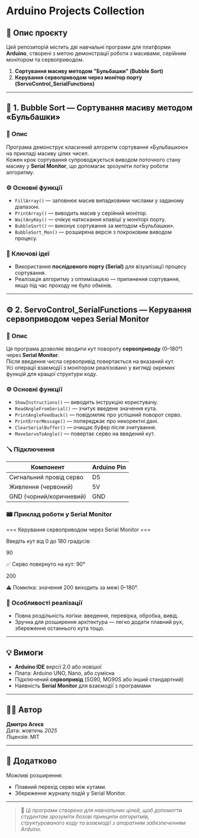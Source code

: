 # Arduino Projects Collection

## 🔧 Опис проєкту

Цей репозиторій містить дві навчальні програми для платформи **Arduino**, створені з метою демонстрації роботи з масивами, серійним монітором та сервоприводом.

1. **Сортування масиву методом "Бульбашки" (Bubble Sort)**
2. **Керування сервоприводом через монітор порту (ServoControl_SerialFunctions)**

---

## 📘 1. Bubble Sort — Сортування масиву методом «Бульбашки»

### 🧩 Опис
Програма демонструє класичний алгоритм сортування «Бульбашкою» на прикладі масиву цілих чисел.  
Кожен крок сортування супроводжується виводом поточного стану масиву у **Serial Monitor**, що допомагає зрозуміти логіку роботи алгоритму.

### ⚙️ Основні функції
- `FillArray()` — заповнює масив випадковими числами у заданому діапазоні.  
- `PrintArray()` — виводить масив у серійний монітор.  
- `WaitAnyKey()` — очікує натискання клавіші у моніторі порту.  
- `BubbleSort()` — виконує сортування за методом «Бульбашки».  
- `BubbleSort_Mon()` — розширена версія з покроковим виводом процесу.

### 🧠 Ключові ідеї
- Використання **послідовного порту (Serial)** для візуалізації процесу сортування.  
- Реалізація алгоритму з оптимізацією — припинення сортування, якщо під час проходу не було обмінів.


---

## ⚙️ 2. ServoControl_SerialFunctions — Керування сервоприводом через Serial Monitor

### 🧩 Опис
Ця програма дозволяє вводити кут повороту **сервоприводу** (0–180°) через **Serial Monitor**.  
Після введення числа сервопривід повертається на вказаний кут.  
Усі операції взаємодії з монітором реалізовано у вигляді окремих функцій для кращої структури коду.

### ⚙️ Основні функції
- `ShowInstructions()` — виводить інструкцію користувачу.  
- `ReadAngleFromSerial()` — зчитує введене значення кута.  
- `PrintAngleFeedback()` — повідомляє про успішний поворот серво.  
- `PrintErrorMessage()` — попереджає про некоректні дані.  
- `ClearSerialBuffer()` — очищає буфер після зчитування.  
- `MoveServoToAngle()` — повертає серво на введений кут.

### 🪛 Підключення
| Компонент | Arduino Pin |
|------------|--------------|
| Сигнальний провід серво | D5 |
| Живлення (червоний) | 5V |
| GND (чорний/коричневий) | GND |

### 📟 Приклад роботи у Serial Monitor

 === Керування сервоприводом через Serial Monitor ===
 
 Введіть кут від 0 до 180 градусів:

  90
  
 ✅ Серво повернуто на кут: 90°

 200
 
 ⚠️ Помилка: значення 200 виходить за межі 0–180°.


### 🧠 Особливості реалізації
- Повна роздільність логіки: введення, перевірка, обробка, вивід.
- Зручна для розширення архітектура — легко додати плавний рух, збереження останнього кута тощо.

---

## 💡 Вимоги

- **Arduino IDE** версії 2.0 або новішої  
- Плата: Arduino UNO, Nano, або сумісна  
- Підключений **сервопривід** (SG90, MG90S або інший стандартний)  
- Наявність **Serial Monitor** для взаємодії з програмами

---

## 🧑‍💻 Автор

**Дмитро Агеєв**  
Дата: *жовтень 2025*  
Ліцензія: MIT

---

## 📘 Додатково

Можливі розширення:
- Плавний перехід серво між кутами.
- Збереження журналу подій у Serial Monitor.

---

> 🧭 *Ці програми створено для навчальних цілей, щоб допомогти студентам зрозуміти базові принципи алгоритмів, структурованого коду та взаємодії з апаратним забезпеченням Arduino.*
